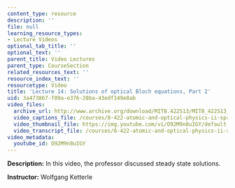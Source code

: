 ```yaml
---
content_type: resource
description: ''
file: null
learning_resource_types:
- Lecture Videos
optional_tab_title: ''
optional_text: ''
parent_title: Video Lectures
parent_type: CourseSection
related_resources_text: ''
resource_index_text: ''
resourcetype: Video
title: 'Lecture 14: Solutions of optical Bloch equations, Part 2'
uid: 3a473867-f09a-e376-28ba-43edf149e8ab
video_files:
  archive_url: http://www.archive.org/download/MIT8.422S13/MIT8_422S13_lec14-2_300k.mp4
  video_captions_file: /courses/8-422-atomic-and-optical-physics-ii-spring-2013/8d69c1bca6275581bf1b95fa1d218b0f_O92M9n8uIGY.vtt
  video_thumbnail_file: https://img.youtube.com/vi/O92M9n8uIGY/default.jpg
  video_transcript_file: /courses/8-422-atomic-and-optical-physics-ii-spring-2013/a079657069a6f6902f20e219119c9fa4_O92M9n8uIGY.pdf
video_metadata:
  youtube_id: O92M9n8uIGY
---
```


**Description:** In this video, the professor discussed steady state solutions.

**Instructor:** Wolfgang Ketterle